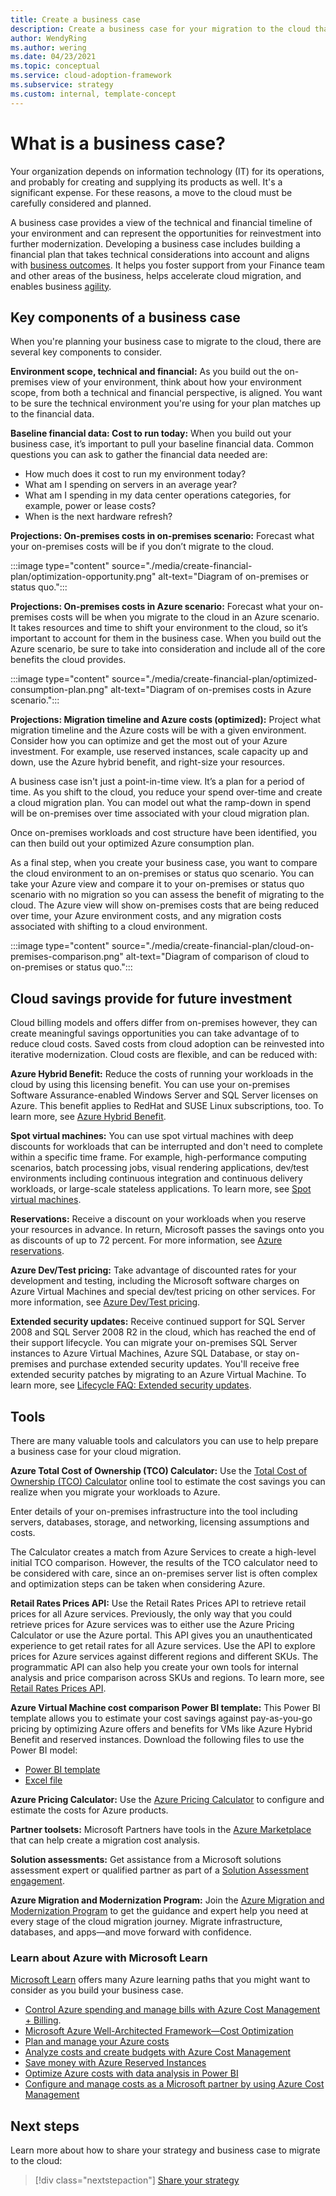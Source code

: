 ```yaml
---
title: Create a business case
description: Create a business case for your migration to the cloud that provides a technical and financial timeline of your environment and can represent the opportunities for reinvestment into further modernization.
author: WendyRing
ms.author: wering
ms.date: 04/23/2021
ms.topic: conceptual
ms.service: cloud-adoption-framework
ms.subservice: strategy
ms.custom: internal, template-concept
---
```


# What is a business case?

Your organization depends on information technology (IT) for its operations, and probably for creating and supplying its products as well. It's a significant expense. For these reasons, a move to the cloud must be carefully considered and planned.

A business case provides a view of the technical and financial timeline of your environment and can represent the opportunities for reinvestment into further modernization. Developing a business case includes building a financial plan that takes technical considerations into account and aligns with [business outcomes](./business-outcomes/index.md). It helps you foster support from your Finance team and other areas of the business, helps accelerate cloud migration, and enables business [agility](./business-outcomes/agility-outcomes.md).

## Key components of a business case

When you're planning your business case to migrate to the cloud, there are several key components to consider.

**Environment scope, technical and financial:** As you build out the on-premises view of your environment, think about how your environment scope, from both a technical and financial perspective, is aligned. You want to be sure the technical environment you're using for your plan matches up to the financial data.

**Baseline financial data: Cost to run today:** When you build out your business case, it’s important to pull your baseline financial data. Common questions you can ask to gather the financial data needed are:

- How much does it cost to run my environment today?
- What am I spending on servers in an average year?
- What am I spending in my data center operations categories, for example, power or lease costs?
- When is the next hardware refresh?

**Projections: On-premises costs in on-premises scenario:** Forecast what your on-premises costs will be if you don’t migrate to the cloud.

:::image type="content" source="./media/create-financial-plan/optimization-opportunity.png" alt-text="Diagram of on-premises or status quo.":::

**Projections: On-premises costs in Azure scenario:** Forecast what your on-premises costs will be when you migrate to the cloud in an Azure scenario. It takes resources and time to shift your environment to the cloud, so it’s important to account for them in the business case. When you build out the Azure scenario, be sure to take into consideration and include all of the core benefits the cloud provides.

:::image type="content" source="./media/create-financial-plan/optimized-consumption-plan.png" alt-text="Diagram of on-premises costs in Azure scenario.":::

**Projections: Migration timeline and Azure costs (optimized):** Project what migration timeline and the Azure costs will be with a given environment. Consider how you can optimize and get the most out of your Azure investment. For example, use reserved instances, scale capacity up and down, use the Azure hybrid benefit, and right-size your resources.

A business case isn't just a point-in-time view. It’s a plan for a period of time. As you shift to the cloud, you reduce your spend over-time and create a cloud migration plan. You can model out what the ramp-down in spend will be on-premises over time associated with your cloud migration plan.

Once on-premises workloads and cost structure have been identified, you can then build out your optimized Azure consumption plan.

As a final step, when you create your business case, you want to compare the cloud environment to an on-premises or status quo scenario. You can take your Azure view and compare it to your on-premises or status quo scenario with no migration so you can assess the benefit of migrating to the cloud. The Azure view will show on-premises costs that are being reduced over time, your Azure environment costs, and any migration costs associated with shifting to a cloud environment.

:::image type="content" source="./media/create-financial-plan/cloud-on-premises-comparison.png" alt-text="Diagram of comparison of cloud to on-premises or status quo.":::

## Cloud savings provide for future investment

Cloud billing models and offers differ from on-premises however, they can create meaningful savings opportunities you can take advantage of to reduce cloud costs. Saved costs from cloud adoption can be reinvested into iterative modernization. Cloud costs are flexible, and can be reduced with:

**Azure Hybrid Benefit:** Reduce the costs of running your workloads in the cloud by using this licensing benefit. You can use your on-premises Software Assurance-enabled Windows Server and SQL Server licenses on Azure. This benefit applies to RedHat and SUSE Linux subscriptions, too. To learn more, see [Azure Hybrid Benefit](https://azure.microsoft.com/pricing/hybrid-benefit/).

**Spot virtual machines:** You can use spot virtual machines with deep discounts for workloads that can be interrupted and don't need to complete within a specific time frame. For example, high-performance computing scenarios, batch processing jobs, visual rendering applications, dev/test environments including continuous integration and continuous delivery workloads, or large-scale stateless applications. To learn more, see [Spot virtual machines](https://azure.microsoft.com/pricing/spot/).

**Reservations:** Receive a discount on your workloads when you reserve your resources in advance. In return, Microsoft passes the savings onto you as discounts of up to 72 percent. For more information, see [Azure reservations](https://azure.microsoft.com/reservations/).

**Azure Dev/Test pricing:** Take advantage of discounted rates for your development and testing, including the Microsoft software charges on Azure Virtual Machines and special dev/test pricing on other services. For more information, see [Azure Dev/Test pricing](https://azure.microsoft.com/pricing/dev-test/).

**Extended security updates:** Receive continued support for SQL Server 2008 and SQL Server 2008 R2 in the cloud, which has reached the end of their support lifecycle. You can migrate your on-premises SQL Server instances to Azure Virtual Machines, Azure SQL Database, or stay on-premises and purchase extended security updates. You'll receive free extended security patches by migrating to an Azure Virtual Machine. To learn more, see [Lifecycle FAQ: Extended security updates](/lifecycle/faq/extended-security-updates).

## Tools

There are many valuable tools and calculators you can use to help prepare a business case for your cloud migration.

**Azure Total Cost of Ownership (TCO) Calculator:** Use the [Total Cost of Ownership (TCO) Calculator](https://azure.microsoft.com/pricing/tco/calculator/)
 online tool to estimate the cost savings you can realize when you migrate your workloads to Azure.

Enter details of your on-premises infrastructure into the tool including servers, databases, storage, and networking, licensing assumptions and costs.

The Calculator creates a match from Azure Services to create a high-level initial TCO comparison. However, the results of the TCO calculator need to be considered with care, since an on-premises server list is often complex and optimization steps can be taken when considering Azure.

**Retail Rates Prices API:** Use the Retail Rates Prices API to retrieve retail prices for all Azure services. Previously, the only way that you could retrieve prices for Azure services was to either use the Azure Pricing Calculator or use the Azure portal. This API gives you an unauthenticated experience to get retail rates for all Azure services. Use the API to explore prices for Azure services against different regions and different SKUs. The programmatic API can also help you create your own tools for internal analysis and price comparison across SKUs and regions. To learn more, see [Retail Rates Prices API](/rest/api/cost-management/retail-prices/azure-retail-prices).

**Azure Virtual Machine cost comparison Power BI template:** This Power BI template allows you to estimate your cost savings against pay-as-you-go pricing by optimizing Azure offers and benefits for VMs like Azure Hybrid Benefit and reserved instances. Download the following files to use the Power BI model:

- [Power BI template](https://raw.githubusercontent.com/microsoft/CloudAdoptionFramework/master/strategy/vm-cost-comparison-power-bi-template.pbix)
- [Excel file](https://raw.githubusercontent.com/microsoft/CloudAdoptionFramework/master/strategy/on-premises-compute-unit-lists.xlsx)

**Azure Pricing Calculator:** Use the [Azure Pricing Calculator](https://azure.microsoft.com/pricing/calculator/) to configure and estimate the costs for Azure products.

**Partner toolsets:** Microsoft Partners have tools in the [Azure Marketplace](https://azuremarketplace.microsoft.com/home) that can help create a migration cost analysis.

**Solution assessments:** Get assistance from a Microsoft solutions assessment expert or qualified partner as part of a [Solution Assessment engagement](https://www.microsoft.com/solutionassessments/solutionassessments.aspx).

**Azure Migration and Modernization Program:** Join the  [Azure Migration and Modernization Program](https://azure.microsoft.com/migration/migration-program/) to get the guidance and expert help you need at every stage of the cloud migration journey. Migrate infrastructure, databases, and apps—and move forward with confidence.

### Learn about Azure with Microsoft Learn

[Microsoft Learn](/learn/) offers many Azure learning paths that you might want to consider as you build your business case.

- [Control Azure spending and manage bills with Azure Cost Management + Billing](/learn/paths/control-spending-manage-bills/).
- [Microsoft Azure Well-Architected Framework—Cost Optimization](/learn/modules/azure-well-architected-cost-optimization/)
- [Plan and manage your Azure costs](/learn/modules/plan-manage-azure-costs/)
- [Analyze costs and create budgets with Azure Cost Management](/learn/modules/analyze-costs-create-budgets-azure-cost-management/)
- [Save money with Azure Reserved Instances](/learn/modules/save-money-with-azure-reserved-instances/)
- [Optimize Azure costs with data analysis in Power BI](/learn/modules/optimize-costs-data-analysis-powerbi/)
- [Configure and manage costs as a Microsoft partner by using Azure Cost Management](/learn/modules/manage-costs-partner-cost-management/)

## Next steps

Learn more about how to share your strategy and business case to migrate to the cloud:

> [!div class="nextstepaction"]
> [Share your strategy](./share-your-strategy.md)
